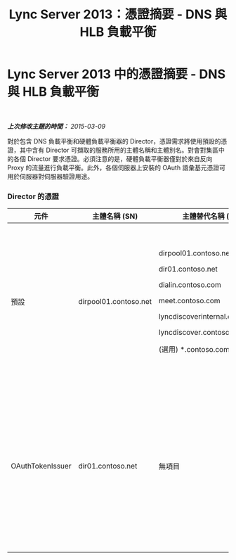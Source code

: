 ﻿---
title: Lync Server 2013：憑證摘要 - DNS 與 HLB 負載平衡
TOCTitle: 憑證摘要 - DNS 與 HLB 負載平衡
ms:assetid: 8318a1a4-b423-47b7-95e6-9541adfad391
ms:mtpsurl: https://technet.microsoft.com/zh-tw/library/JJ205047(v=OCS.15)
ms:contentKeyID: 49291512
ms.date: 08/10/2015
mtps_version: v=OCS.15
ms.translationtype: HT
---

# Lync Server 2013 中的憑證摘要 - DNS 與 HLB 負載平衡

 

_**上次修改主題的時間：** 2015-03-09_

對於包含 DNS 負載平衡和硬體負載平衡器的 Director，憑證需求將使用預設的憑證，其中含有 Director 可擷取的服務所用的主體名稱和主體別名。對會對集區中的各個 Director 要求憑證。必須注意的是，硬體負載平衡器僅對於來自反向 Proxy 的流量進行負載平衡。此外，各個伺服器上安裝的 OAuth 語彙基元憑證可用於伺服器對伺服器驗證用途。

### Director 的憑證

<table>
<colgroup>
<col style="width: 25%" />
<col style="width: 25%" />
<col style="width: 25%" />
<col style="width: 25%" />
</colgroup>
<thead>
<tr class="header">
<th>元件</th>
<th>主體名稱 (SN)</th>
<th>主體替代名稱 (SAN)</th>
<th>註解</th>
</tr>
</thead>
<tbody>
<tr class="odd">
<td><p>預設</p></td>
<td><p>dirpool01.contoso.net</p></td>
<td><p>dirpool01.contoso.net</p>
<p>dir01.contoso.net</p>
<p>dialin.contoso.com</p>
<p>meet.contoso.com</p>
<p>lyncdiscoverinternal.contoso.com</p>
<p>lyncdiscover.contoso.com</p>
<p>(選用) *.contoso.com</p></td>
<td><p>可向內部管理的憑證授權單位 (CA) 或公用 CA 要求 Director 憑證。</p>
<p>Director 會回應周邊中的反向 Proxy 或 Edge Server 所發出的要求。內部用戶端將不使用 Director。</p>
<p>或者，簡單 URL 的萬用字元項目</p></td>
</tr>
<tr class="even">
<td><p>OAuthTokenIssuer</p></td>
<td><p>dir01.contoso.net</p></td>
<td><p>無項目</p></td>
<td><div class="alert">
> [!IMPORTANT]  
> 請注意，雖然最小金鑰長度是 1024，但是您可能會收到警告表示建議最小金鑰長度為 2048 位元。


</div>
<p>OAuthTokenIssuer 憑證是單一目的憑證，用於驗證大規模環境中的伺服器，且可向內部 CA 或公用 CA 要求。此憑證為必要。</p></td>
</tr>
</tbody>
</table>

